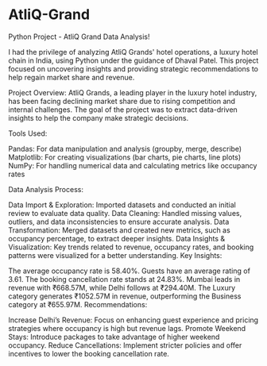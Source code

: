 # AtliQ-Grand
Python Project - AtliQ Grand Data Analysis!

I had the privilege of analyzing AtliQ Grands' hotel operations, a luxury hotel chain in India, using Python under the guidance of Dhaval Patel. This project focused on uncovering insights and providing strategic recommendations to help regain market share and revenue.

 Project Overview:
AtliQ Grands, a leading player in the luxury hotel industry, has been facing declining market share due to rising competition and internal challenges. The goal of the project was to extract data-driven insights to help the company make strategic decisions.

 Tools Used:

Pandas: For data manipulation and analysis (groupby, merge, describe)
Matplotlib: For creating visualizations (bar charts, pie charts, line plots)
NumPy: For handling numerical data and calculating metrics like occupancy rates

Data Analysis Process:

Data Import & Exploration: Imported datasets and conducted an initial review to evaluate data quality.
Data Cleaning: Handled missing values, outliers, and data inconsistencies to ensure accurate analysis.
Data Transformation: Merged datasets and created new metrics, such as occupancy percentage, to extract deeper insights.
Data Insights & Visualization: Key trends related to revenue, occupancy rates, and booking patterns were visualized for a better understanding.
 Key Insights:

The average occupancy rate is 58.40%.
Guests have an average rating of 3.61.
The booking cancellation rate stands at 24.83%.
Mumbai leads in revenue with ₹668.57M, while Delhi follows at ₹294.40M.
The Luxury category generates ₹1052.57M in revenue, outperforming the Business category at ₹655.97M.
 Recommendations:

Increase Delhi’s Revenue: Focus on enhancing guest experience and pricing strategies where occupancy is high but revenue lags.
Promote Weekend Stays: Introduce packages to take advantage of higher weekend occupancy.
Reduce Cancellations: Implement stricter policies and offer incentives to lower the booking cancellation rate.
